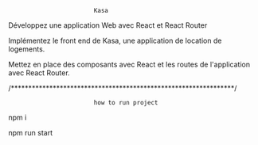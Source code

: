 
                            Kasa


Développez une application Web avec React et React Router

Implémentez le front end de Kasa, une application de location de logements.

Mettez en place des composants avec React et les routes de l'application avec React Router.

/****************************************************************/


                            how to run project
npm i              

npm run start 